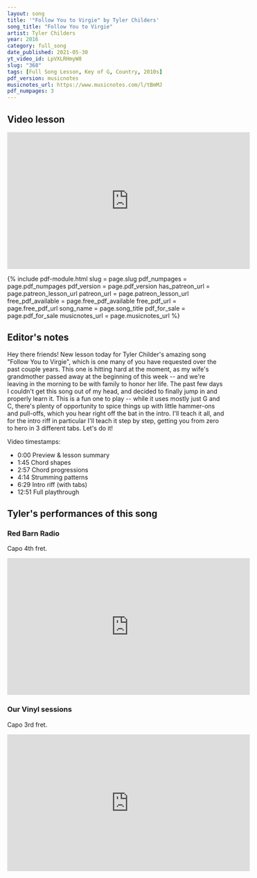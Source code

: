 ```yaml
---
layout: song
title: '"Follow You to Virgie" by Tyler Childers'
song_title: "Follow You to Virgie"
artist: Tyler Childers
year: 2016
category: full_song
date_published: 2021-05-30
yt_video_id: LpVXLRHmyW8
slug: "368"
tags: [Full Song Lesson, Key of G, Country, 2010s]
pdf_version: musicnotes
musicnotes_url: https://www.musicnotes.com/l/tBmMJ
pdf_numpages: 3
---
```


## Video lesson

<iframe width="560" height="315" src="https://www.youtube.com/embed/LpVXLRHmyW8" frameborder="0" allow="accelerometer; autoplay; encrypted-media; gyroscope; picture-in-picture" allowfullscreen></iframe>

{% include pdf-module.html slug = page.slug pdf_numpages = page.pdf_numpages pdf_version = page.pdf_version has_patreon_url = page.patreon_lesson_url patreon_url = page.patreon_lesson_url free_pdf_available = page.free_pdf_available free_pdf_url = page.free_pdf_url song_name = page.song_title pdf_for_sale = page.pdf_for_sale musicnotes_url = page.musicnotes_url %}

## Editor's notes

Hey there friends! New lesson today for Tyler Childer's amazing song "Follow You to Virgie", which is one many of you have requested over the past couple years. This one is hitting hard at the moment, as my wife's grandmother passed away at the beginning of this week -- and we're leaving in the morning to be with family to honor her life. The past few days I couldn't get this song out of my head, and decided to finally jump in and properly learn it. This is a fun one to play -- while it uses mostly just G and C, there's plenty of opportunity to spice things up with little hammer-ons and pull-offs, which you hear right off the bat in the intro. I'll teach it all, and for the intro riff in particular I'll teach it step by step, getting you from zero to hero in 3 different tabs. Let's do it!

Video timestamps:

- 0:00 Preview & lesson summary
- 1:45 Chord shapes
- 2:57 Chord progressions
- 4:14 Strumming patterns
- 6:29 Intro riff (with tabs)
- 12:51 Full playthrough

## Tyler's performances of this song

### Red Barn Radio

Capo 4th fret.

<iframe width="560" height="315" src="https://www.youtube.com/embed/vFL5QcYDnmw" frameborder="0" allow="accelerometer; autoplay; encrypted-media; gyroscope; picture-in-picture" allowfullscreen></iframe>

### Our Vinyl sessions

Capo 3rd fret.

<iframe width="560" height="315" src="https://www.youtube.com/embed/udNmEEfCcUM" frameborder="0" allow="accelerometer; autoplay; encrypted-media; gyroscope; picture-in-picture" allowfullscreen></iframe>
